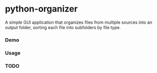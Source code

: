 # python-organizer

A simple GUI application that organizes files from multiple sources into an output folder, 
sorting each file into subfolders by file type.

### Demo

### Usage

### TODO
